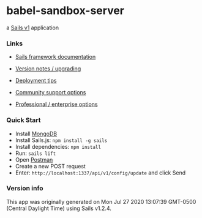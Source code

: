 
# babel-sandbox-server



a [Sails v1](https://sailsjs.com) application




### Links



+  [Sails framework documentation](https://sailsjs.com/get-started)

+  [Version notes / upgrading](https://sailsjs.com/documentation/upgrading)

+  [Deployment tips](https://sailsjs.com/documentation/concepts/deployment)

+  [Community support options](https://sailsjs.com/support)

+  [Professional / enterprise options](https://sailsjs.com/enterprise)



### Quick Start
+ Install [MongoDB](https://www.mongodb.com/try/download/community)
+ Install Sails.js: `npm install -g sails`
+ Install dependencies: `npm install`
+ Run: `sails lift`
+ Open [Postman](https://www.postman.com/downloads/)
+ Create a new POST request
+ Enter: `http://localhost:1337/api/v1/config/update` and click Send




### Version info



This app was originally generated on Mon Jul 27 2020 13:07:39 GMT-0500 (Central Daylight Time) using Sails v1.2.4.



<!-- Internally, Sails used [`sails-generate@1.17.2`](https://github.com/balderdashy/sails-generate/tree/v1.17.2/lib/core-generators/new). -->





<!--

Note: Generators are usually run using the globally-installed `sails` CLI (command-line interface). This CLI version is _environment-specific_ rather than app-specific, thus over time, as a project's dependencies are upgraded or the project is worked on by different developers on different computers using different versions of Node.js, the Sails dependency in its package.json file may differ from the globally-installed Sails CLI release it was originally generated with. (Be sure to always check out the relevant [upgrading guides](https://sailsjs.com/upgrading) before upgrading the version of Sails used by your app. If you're stuck, [get help here](https://sailsjs.com/support).)

-->